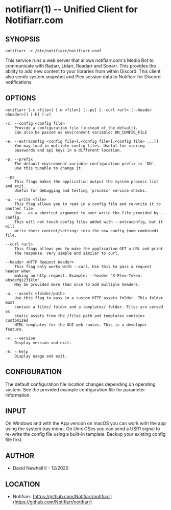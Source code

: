 notifiarr(1) -- Unified Client for Notifiarr.com
===

SYNOPSIS
---

`notifiarr -c /etc/notifiarr/notifiarr.conf`

This service runs a web server that allows notifiarr.com's Media Bot to
communicate with Radarr, Lidarr, Readarr and Sonarr. This provides the ability
to add new content to your libraries from within Discord. This client also sends
system snapshot and Plex session data to Notifiarr for Discord notifications.

OPTIONS
---

`notifiarr [-c <file>] [-w <file>] [--ps] [--curl <url> [--header <header>]] [-h] [-v]`

    -c, --config <config file>
        Provide a configuration file (instead of the default).
        Can also be passed as environment variable: DN_CONFIG_FILE

    -e, --extraconfig <config file>[,<config file>[,<config file> ...]]
        You may load in multiple config files. Useful for storing
        passwords and api keys in a different location.

    -p, --prefix
        The default environment variable configuration prefix is `DN`.
        Use this tunable to change it.

    --ps
        This flags makes the application output the system process list and exit.
        Useful for debugging and testing 'process' service checks.

    -w, --write <file>
        This flag allows you to read in a config file and re-write it to another file.
        Use - as a shortcut argument to over write the file provided by --config.
        This will not touch config files added with --extraconfig, but it will
        write their content/settings into the new config (now combined) file.

    --curl <url>
        This flags allows you to make the application GET a URL and print
        the response. Very simple and similar to curl.

    --header <HTTP Request Header>
        This flag only works with --curl. Use this to pass a request header when
        making an http request. Example: --header "X-Plex-Token: absdefg123jklm"
        May be provided more than once to add multiple headers.

    -a, --assets <folder/path>
        Use this flag to pass in a custom HTTP assets folder. This folder must
        contain a files/ folder and a templates/ folder. Files are served as
        static assets from the /files path and templates contains customized
        HTML templates for the GUI web routes. This is a developer feature.

    -v, --version
        Display version and exit.

    -h, --help
        Display usage and exit.

CONFIGURATION
---

The default configuration file location changes depending on operating system.
See the provided example configuration file for parameter information.

INPUT
---

On Windows and with the App version on macOS you can work with the app using the
system tray menu. On Unix OSes you can send a USR1 signal to re-write the config
file using a built-in template. Backup your existing config file first.

AUTHOR
---
*   David Newhall II - 12/2020

LOCATION
---
* Notifiarr: [https://github.com/Notifiarr/notifiarr](https://github.com/Notifiarr/notifiarr)
